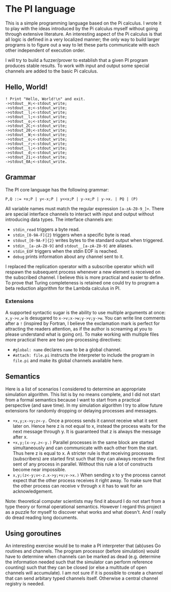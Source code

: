 The PI language
===============
This is a simple programming language based on the Pi calculus. I wrote it to 
play with the ideas introduced by the Pi calculus myself without going through 
extensive literature. An interesting aspect of the Pi calculus is that all
logic is defined in a very localized manner; the only way to build larger 
programs is to figure out a way to let these parts communicate with each other 
independent of execution order.

I will try to build a fuzzer/prover to establish that a given PI program 
produces stable results. To work with input and output some special channels are 
added to the basic Pi calculus.

Hello, World!
-------------
```
! Print "Hello, World!\n" and exit.
->stdout__H;<-stdout_write;
->stdout__e;<-stdout_write;
->stdout__l;<-stdout_write;
->stdout__l;<-stdout_write;
->stdout__o;<-stdout_write;
->stdout_2C;<-stdout_write;
->stdout_20;<-stdout_write;
->stdout__W;<-stdout_write;
->stdout__o;<-stdout_write;
->stdout__r;<-stdout_write;
->stdout__l;<-stdout_write;
->stdout__d;<-stdout_write;
->stdout_21;<-stdout_write;
->stdout_0A;<-stdout_write.
```

Grammar
-------
The PI core language has the following grammar:

```
P,Q ::= +x;P | y<-x;P | y<<x;P | y->x;P | y->x. | PQ | (P)
```

All variable names must match the regular expression `[a-zA-Z0-9_]+`. There are
special interface channels to interact with input and output without introducing
data types. The interface channels are:
- `stdin_read` triggers a byte read.
- `stdin_[0-9A-F]{2}` triggers when a specific byte is read.
- `stdout_[0-9A-F]{2}` writes bytes to the standard output when triggered.
- `stdin__[a-zA-Z0-9]` and `stdout__[a-zA-Z0-9]` are aliases.
- `stdin_EOF` triggers when the stdin EOF is reached.
- `debug` prints information about any channel sent to it.

I replaced the replication operator with a subscribe operator which will respawn
the subsequent process whenever a new element is received on the subscribed
channel. I believe this is more practical and easier to define. To prove that
Turing completeness is retained one could try to program a beta reduction
algorithm for the Lambda calculus in PI.

### Extensions
A supported syntactic sugar is the ability to use multiple arguments at once:
`x,y->v,w` is desugared to `x->v;x->w;y->v;y->w`. You can write line comments
after a `!` (inspired by Fortran, I believe the exclamation mark is perfect for
attracting the readers attention, as if the author is screaming at you to please
understand what is going on). To make working with multiple files more practical
there are two pre-processing directives:
- `#global: name` declares `name` to be a global channel.
- `#attach: file.pi` instructs the interpreter to include the program in
  `file.pi` and make its global channels available here.

Semantics
---------
Here is a list of scenarios I considered to determine an appropriate simulation
algorithm. This list is by no means complete, and I did not start from a formal
semantics because I want to start from a practical perspective (and save time).
In my simulation algorithm I try to allow future extensions for randomly
dropping or delaying processes and messages.

- `+x,y;x->y;z<-y.` Once a process sends it cannot receive what it sent later
  on. Hence here z is not equal to x, instead the process waits for the next
  message through y. It is guaranteed that z is always the message after x.
- `+x,y;(x->y.z<-y.)` Parallel processes in the same block are started
  simultaneously and can communicate with each other from the start. Thus here
  z is equal to x. A stricter rule is that receiving processes (subscribers) are
  started first such that they can always receive the first sent of any process
  in parallel. Without this rule a lot of constructs become near impossible.
- `x,y;(z<-y;v<-z.x->y;+v;v->x.)` When sending x to y the process cannot expect
  that the other process receives it right away. To make sure that the other
  process can receive v through x it has to wait for an acknowledgement.

Note: theoretical computer scientists may find it absurd I do not start from a
type theory or formal operational semantics. However I regard this project as a
puzzle for myself to discover what works and what doesn't. And I really do
dread reading long documents.

Using goroutines
----------------
An interesting exercise would be to make a PI interpreter that (ab)uses Go
routines and channels. The program processor (before simulation) would have to
determine when channels can be marked as dead (e.g. determine the information
needed such that the simulator can perform reference counting) such that they
can be closed (or else a multitude of open channels will accumulate). I am not
sure if it is possible to create a channel that can send arbitary typed channels
itself. Otherwise a central channel registry is needed.